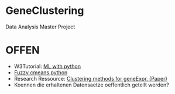 # GeneClustering
Data Analysis Master Project

# OFFEN

- W3Tutorial: [ML with python](https://www.w3schools.com/python/python_ml_hierarchial_clustering.asp#:~:text=Hierarchical%20clustering%20is%20an%20unsupervised,need%20a%20%22target%22%20variable.)
- [Fuzzy cmeans python](https://pythonhosted.org/scikit-fuzzy/auto_examples/plot_cmeans.html)
- Research Ressource: [Clustering methods for geneExpr. (Paper)](https://www.ncbi.nlm.nih.gov/pmc/articles/PMC5135122/#:~:text=The%20clustering%20of%20gene%20expression,data%2C%20and%20understanding%20gene%20regulation.)
- Koennen die erhaltenen Datensaetze oeffentlich getellt werden?
